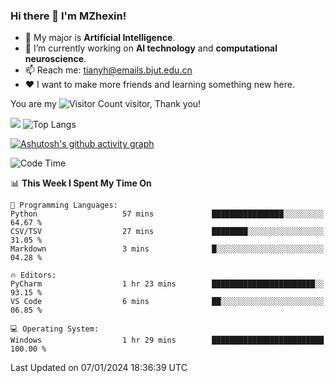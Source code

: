 ### Hi there 👋 I'm MZhexin!

- 💬 My major is **Artificial Intelligence**.
- 🔭 I’m currently working on **AI technology** and **computational neuroscience**.
- 📫 Reach me: <tianyh@emails.bjut.edu.cn> 
- :heart: I want to make more friends and learning something new here.

You are my ![Visitor Count](https://profile-counter.glitch.me/MZhexin/count.svg) visitor, Thank you!

 ![](https://github-readme-stats.vercel.app/api?username=MZhexin&show_icons=true&theme=transparent) ![Top Langs](https://github-readme-stats.vercel.app/api/top-langs/?username=MZhexin&layout=compact&theme=tokyonight) 

[![Ashutosh's github activity graph](https://github-readme-activity-graph.vercel.app/graph?username=MZhexin)](https://github.com/ashutosh00710/github-readme-activity-graph)



<!--START_SECTION:waka-->
![Code Time](http://img.shields.io/badge/Code%20Time-177%20hrs%2017%20mins-blue)

📊 **This Week I Spent My Time On** 

```text
💬 Programming Languages: 
Python                   57 mins             ████████████████░░░░░░░░░   64.67 % 
CSV/TSV                  27 mins             ████████░░░░░░░░░░░░░░░░░   31.05 % 
Markdown                 3 mins              █░░░░░░░░░░░░░░░░░░░░░░░░   04.28 % 

🔥 Editors: 
PyCharm                  1 hr 23 mins        ███████████████████████░░   93.15 % 
VS Code                  6 mins              ██░░░░░░░░░░░░░░░░░░░░░░░   06.85 % 

💻 Operating System: 
Windows                  1 hr 29 mins        █████████████████████████   100.00 % 
```


 Last Updated on 07/01/2024 18:36:39 UTC
<!--END_SECTION:waka-->


